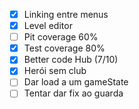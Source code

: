 - [X] Linking entre menus
- [X] Level editor
- [ ] Pit coverage 60%
- [X] Test coverage 80%
- [X] Better code Hub (7/10)
- [X] Herói sem club
- [ ] Dar load a um gameState
- [ ] Tentar dar fix ao guarda

